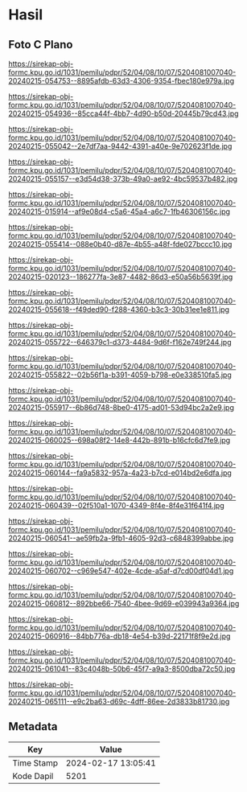 # Hasil

## Foto C Plano

https://sirekap-obj-formc.kpu.go.id/1031/pemilu/pdpr/52/04/08/10/07/5204081007040-20240215-054753--8895afdb-63d3-4306-9354-fbec180e979a.jpg

https://sirekap-obj-formc.kpu.go.id/1031/pemilu/pdpr/52/04/08/10/07/5204081007040-20240215-054936--85cca44f-4bb7-4d90-b50d-20445b79cd43.jpg

https://sirekap-obj-formc.kpu.go.id/1031/pemilu/pdpr/52/04/08/10/07/5204081007040-20240215-055042--2e7df7aa-9442-4391-a40e-9e702623f1de.jpg

https://sirekap-obj-formc.kpu.go.id/1031/pemilu/pdpr/52/04/08/10/07/5204081007040-20240215-055157--e3d54d38-373b-49a0-ae92-4bc59537b482.jpg

https://sirekap-obj-formc.kpu.go.id/1031/pemilu/pdpr/52/04/08/10/07/5204081007040-20240215-015914--af9e08d4-c5a6-45a4-a6c7-1fb46306156c.jpg

https://sirekap-obj-formc.kpu.go.id/1031/pemilu/pdpr/52/04/08/10/07/5204081007040-20240215-055414--088e0b40-d87e-4b55-a48f-fde027bccc10.jpg

https://sirekap-obj-formc.kpu.go.id/1031/pemilu/pdpr/52/04/08/10/07/5204081007040-20240215-020123--186277fa-3e87-4482-86d3-e50a56b5639f.jpg

https://sirekap-obj-formc.kpu.go.id/1031/pemilu/pdpr/52/04/08/10/07/5204081007040-20240215-055618--f49ded90-f288-4360-b3c3-30b31ee1e811.jpg

https://sirekap-obj-formc.kpu.go.id/1031/pemilu/pdpr/52/04/08/10/07/5204081007040-20240215-055722--646379c1-d373-4484-9d6f-f162e749f244.jpg

https://sirekap-obj-formc.kpu.go.id/1031/pemilu/pdpr/52/04/08/10/07/5204081007040-20240215-055822--02b56f1a-b391-4059-b798-e0e338510fa5.jpg

https://sirekap-obj-formc.kpu.go.id/1031/pemilu/pdpr/52/04/08/10/07/5204081007040-20240215-055917--6b86d748-8be0-4175-ad01-53d94bc2a2e9.jpg

https://sirekap-obj-formc.kpu.go.id/1031/pemilu/pdpr/52/04/08/10/07/5204081007040-20240215-060025--698a08f2-14e8-442b-891b-b16cfc6d7fe9.jpg

https://sirekap-obj-formc.kpu.go.id/1031/pemilu/pdpr/52/04/08/10/07/5204081007040-20240215-060144--fa9a5832-957a-4a23-b7cd-e014bd2e6dfa.jpg

https://sirekap-obj-formc.kpu.go.id/1031/pemilu/pdpr/52/04/08/10/07/5204081007040-20240215-060439--02f510a1-1070-4349-8f4e-8f4e31f641f4.jpg

https://sirekap-obj-formc.kpu.go.id/1031/pemilu/pdpr/52/04/08/10/07/5204081007040-20240215-060541--ae59fb2a-9fb1-4605-92d3-c6848399abbe.jpg

https://sirekap-obj-formc.kpu.go.id/1031/pemilu/pdpr/52/04/08/10/07/5204081007040-20240215-060702--c969e547-402e-4cde-a5af-d7cd00df04d1.jpg

https://sirekap-obj-formc.kpu.go.id/1031/pemilu/pdpr/52/04/08/10/07/5204081007040-20240215-060812--892bbe66-7540-4bee-9d69-e039943a9364.jpg

https://sirekap-obj-formc.kpu.go.id/1031/pemilu/pdpr/52/04/08/10/07/5204081007040-20240215-060916--84bb776a-db18-4e54-b39d-22171f8f9e2d.jpg

https://sirekap-obj-formc.kpu.go.id/1031/pemilu/pdpr/52/04/08/10/07/5204081007040-20240215-061041--83c4048b-50b6-45f7-a9a3-8500dba72c50.jpg

https://sirekap-obj-formc.kpu.go.id/1031/pemilu/pdpr/52/04/08/10/07/5204081007040-20240215-065111--e9c2ba63-d69c-4dff-86ee-2d3833b81730.jpg


## Metadata

| Key        | Value               |
| ---------- | ------------------- |
| Time Stamp | 2024-02-17 13:05:41 |
| Kode Dapil | 5201                |



